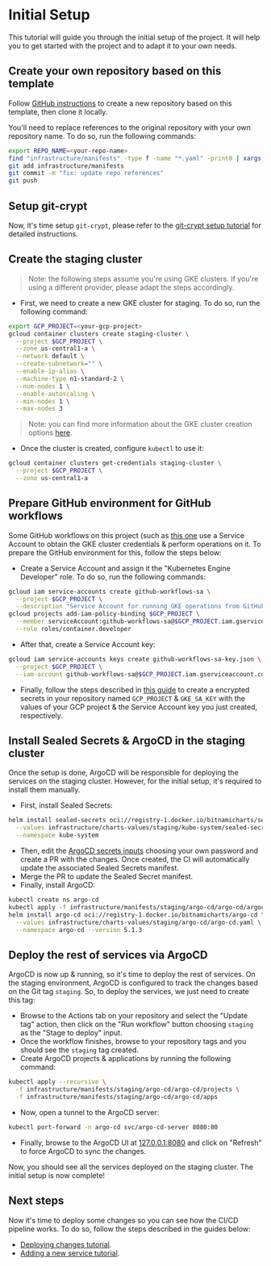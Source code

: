 # Initial Setup

This tutorial will guide you through the initial setup of the project. It will help you to get started with the project and to adapt it to your own needs.

## Create your own repository based on this template

Follow [GitHub instructions](https://docs.github.com/en/repositories/creating-and-managing-repositories/creating-a-repository-from-a-template) to create a new repository based on this template, then clone it locally.

You'll need to replace references to the original repository with your own repository name. To do so, run the following commands:

```bash
export REPO_NAME=<your-repo-name>
find "infrastructure/manifests" -type f -name "*.yaml" -print0 | xargs -0 sed -is "s#juan131/k8s-gitops-template#$REPO_NAME#g"
git add infrastructure/manifests
git commit -m "fix: update repo references"
git push
```

## Setup git-crypt

Now, it's time setup `git-crypt`, please refer to the [git-crypt setup tutorial](./git-crypt.md) for detailed instructions.

## Create the staging cluster

> Note: the following steps assume you're using GKE clusters. If you're using a different provider, please adapt the steps accordingly.

- First, we need to create a new GKE cluster for staging. To do so, run the following command:

```bash
export GCP_PROJECT=<your-gcp-project>
gcloud container clusters create staging-cluster \
  --project $GCP_PROJECT \
  --zone us-central1-a \
  --network default \
  --create-subnetwork="" \
  --enable-ip-alias \
  --machine-type n1-standard-2 \
  --num-nodes 1 \
  --enable-autoscaling \
  --min-nodes 1 \
  --max-nodes 3
```

> Note: you can find more information about the GKE cluster creation options [here](https://cloud.google.com/sdk/gcloud/reference/container/clusters/create).

- Once the cluster is created, configure `kubectl` to use it:

```bash
gcloud container clusters get-credentials staging-cluster \
  --project $GCP_PROJECT \
  --zone us-central1-a
```

## Prepare GitHub environment for GitHub workflows

Some GitHub workflows on this project (such as [this one](.github/workflows/update-sealed-secrets.yaml) use a Service Account to obtain the GKE cluster credentials & perform operations on it. To prepare the GitHub environment for this, follow the steps below:

- Create a Service Account and assign it the "Kubernetes Engine Developer" role. To do so, run the following commands:

```bash
gcloud iam service-accounts create github-workflows-sa \
  --project $GCP_PROJECT \
  --description "Service Account for running GKE operations from GitHub workflows"
gcloud projects add-iam-policy-binding $GCP_PROJECT \
  --member serviceAccount:github-workflows-sa@$GCP_PROJECT.iam.gserviceaccount.com \
  --role roles/container.developer
```

- After that, create a Service Account key:

```bash
gcloud iam service-accounts keys create github-workflows-sa-key.json \
  --project $GCP_PROJECT \
  --iam-account github-workflows-sa@$GCP_PROJECT.iam.gserviceaccount.com
```

- Finally, follow the steps described in [this guide](https://docs.github.com/en/actions/security-guides/encrypted-secrets#creating-encrypted-secrets-for-a-repository) to create a encrypted secrets in your repository named `GCP_PROJECT` & `GKE_SA_KEY` with the values of your GCP project & the Service Account key you just created, respectively.

## Install Sealed Secrets & ArgoCD in the staging cluster

Once the setup is done, ArgoCD will be responsible for deploying the services on the staging cluster. However, for the initial setup, it's required to install them manually.

- First, install Sealed Secrets:

```bash
helm install sealed-secrets oci://registry-1.docker.io/bitnamicharts/sealed-secrets \
  --values infrastructure/charts-values/staging/kube-system/sealed-secrets.yaml \
  --namespace kube-system
```

- Then, edit the [ArgoCD secrets inputs](../../infrastructure/secrets/staging/argo-cd.json) choosing your own password and create a PR with the changes. Once created, the CI will automatically update the associated Sealed Secrets manifest.
- Merge the PR to update the Sealed Secret manifest.
- Finally, install ArgoCD:

```bash
kubectl create ns argo-cd
kubectl apply -f infrastructure/manifests/staging/argo-cd/argo-cd/argocd-sealed-secret.json
helm install argo-cd oci://registry-1.docker.io/bitnamicharts/argo-cd \
  --values infrastructure/charts-values/staging/argo-cd/argo-cd.yaml \
  --namespace argo-cd --version 5.1.3
```

## Deploy the rest of services via ArgoCD

ArgoCD is now up & running, so it's time to deploy the rest of services. On the staging environment, ArgoCD is configured to track the changes based on the Git tag `staging`. So, to deploy the services, we just need to create this tag:

- Browse to the Actions tab on your repository and select the "Update tag" action, then click on the "Run workflow" button choosing `staging` as the "Stage to deploy" input.
- Once the workflow finishes, browse to your repository tags and you should see the `staging` tag created.
- Create ArgoCD projects & applications by running the following command:

```bash
kubectl apply --recursive \
  -f infrastructure/manifests/staging/argo-cd/argo-cd/projects \
  -f infrastructure/manifests/staging/argo-cd/argo-cd/apps
```

- Now, open a tunnel to the ArgoCD server:

```bash
kubectl port-forward -n argo-cd svc/argo-cd-server 8080:80
```

- Finally, browse to the ArgoCD UI at [127.0.0.1:8080](http://127.0.0.1:8080) and click on "Refresh" to force ArgoCD to sync the changes.

Now, you should see all the services deployed on the staging cluster. The initial setup is now complete!

## Next steps

Now it's time to deploy some changes so you can see how the CI/CD pipeline works. To do so, follow the steps described in the guides below:

- [Deploying changes tutorial](./deploying-changes.md).
- [Adding a new service tutorial](./adding-a-new-service.md).
